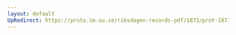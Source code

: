 ```yaml
---
layout: default
UpRedirect: https://pruto.im.uu.se/riksdagen-records-pdf/1873/prot-1873--ak--222.pdf
---
```

